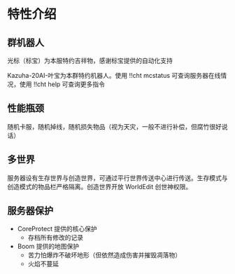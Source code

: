 # 特性介绍

## 群机器人

光标（标宝）为本服特约吉祥物，感谢标宝提供的自动化支持

Kazuha-20AI-叶宝为本群特约机器人。使用 !!cht mcstatus 可查询服务器在线情况，使用 !!cht help 可查询更多指令

## 性能瓶颈

随机卡服，随机掉线，随机损失物品（视为天灾，一般不进行补偿，但腐竹很好说话）

## 多世界

服务器设有生存世界与创造世界，可通过平行世界传送中心进行传送。生存模式与创造模式的物品栏严格隔离。创造世界开放 WorldEdit 创世神权限。

## 服务器保护

- CoreProtect 提供的核心保护
  - 存档所有修改的记录
- Boom 提供的地图保护
  - 苦力怕爆炸不破坏地形（但依然造成伤害并摧毁凋落物）
  - 火焰不蔓延
